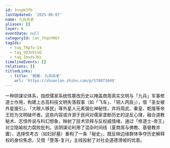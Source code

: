 ```yaml
---
id: 1nspb3fb
lastUpdated: '2025-06-07'
name: 九兵兵史
aliases: []
layer: 6
eventDate: null
categoryId: cat_7hqnYMGY
tagIds:
  - tag_TRpfu-I4
  - tag_VD3UVioQ
  - tag_ImsdsJHz
timelineEvents: []
relations: []
titledLinks:
  - title: '链接: 九兵兵史'
    url: 'https://zhuanlan.zhihu.com/p/578871649'
---
```

一种阴谋论体系，指控儒家系统性篡改历史以掩盖商周真实文明与「九兵」军事修道士作用，构建上古高科技文明失落叙事（如「飞车」、「铜人丙辰」），借「圣女被外星接引」、「大眼人移民」等外星人元素强化神秘性，并将周武、秦皇、乾隆等帝王贬为文明破坏者。这些内容或许源于民间对儒家垄断历史的逆反心理，融合道教秘术、志怪传说与科幻想象，映射了技术崇拜与反权威情绪，通过「修道士-帝王」对立隐喻权力腐败批判。该阴谋论利用了混杂时间线（夏商周与佛教、基督教并置）、选择性考古（如妇好墓）重构了一条「秘史」，既反映边缘群体争夺历史解释权的身份焦虑，又借「堕落-复兴」主线投射了对社会道德滑坡的忧患。
